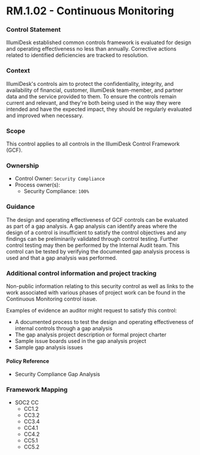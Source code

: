 # RM.1.02 - Continuous Monitoring



### Control Statement

IllumiDesk established common controls framework is evaluated for design and operating effectiveness no less than annually. Corrective actions related to identified deficiencies are tracked to resolution.

### Context

IllumiDesk's controls aim to protect the confidentiality, integrity, and availability of financial, customer, IllumiDesk team-member, and partner data and the service provided to them. To ensure the controls remain current and relevant, and they're both being used in the way they were intended and have the expected impact, they should be regularly evaluated and improved when necessary.

### Scope

This control applies to all controls in the IllumiDesk Control Framework \(GCF\).

### Ownership

* Control Owner: `Security Compliance`
* Process owner\(s\):
  * Security Compliance: `100%`

### Guidance

The design and operating effectiveness of GCF controls can be evaluated as part of a gap analysis. A gap analysis can identify areas where the design of a control is insufficient to satisfy the control objectives and any findings can be preliminarily validated through control testing. Further control testing may then be performed by the Internal Audit team. This control can be tested by verifying the documented gap analysis process is used and that a gap analysis was performed.

### Additional control information and project tracking

Non-public information relating to this security control as well as links to the work associated with various phases of project work can be found in the Continuous Monitoring control issue.

Examples of evidence an auditor might request to satisfy this control:

* A documented process to test the design and operating effectiveness of internal controls through a gap analysis
* The gap analysis project description or formal project charter
* Sample issue boards used in the gap analysis project
* Sample gap analysis issues

####  Policy Reference

* Security Compliance Gap Analysis

### Framework Mapping

* SOC2 CC
  * CC1.2
  * CC3.2
  * CC3.4
  * CC4.1
  * CC4.2
  * CC5.1
  * CC5.2

